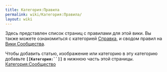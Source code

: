 ```yaml
---
title: Категория:Правила
permalink: wiki/Категория:Правила/
layout: wiki
---
```


Здесь представлен список страниц с правилами для этой вики. Вы также
можете ознакомиться с категорией
[Справка](:Категория:Справка "wikilink"), и сводом правил на [Вики
Сообщества](w:c:ru.community:Категория:Политика "wikilink").

Чтобы добавить статью, изображение или категорию в эту категорию
добавьте **`[[Категория:``]]`** в нижнюю часть этой страницы.
[Категория:Сообщество](Категория:Сообщество "wikilink")
